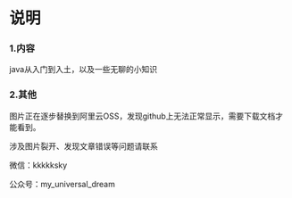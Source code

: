 # 说明

### 1.内容

java从入门到入土，以及一些无聊的小知识


### 2.其他
图片正在逐步替换到阿里云OSS，发现github上无法正常显示，需要下载文档才能看到。

涉及图片裂开、发现文章错误等问题请联系

微信：kkkkksky

公众号：my_universal_dream
